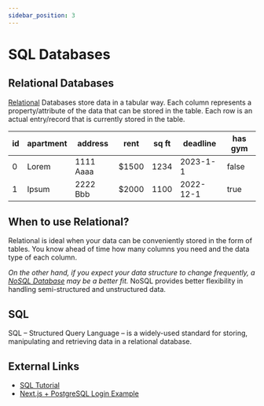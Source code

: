 ```yaml
---
sidebar_position: 3
---
```


# SQL Databases

## Relational Databases

[Relational](https://cloud.google.com/learn/what-is-a-relational-database) Databases store data in a tabular way. Each column represents a property/attribute of the data that can be stored in the table. Each row is an actual entry/record that is currently stored in the table. 

| id | apartment    | address   | rent |sq ft | deadline |has gym|
| ---| -----------  | ----------|------|------|----------|-------|
| 0  | Lorem        | 1111 Aaaa |$1500 |1234  | 2023-1-1 |false  |
| 1  | Ipsum        | 2222 Bbb  |$2000 |1100  | 2022-12-1|true   |

## When to use Relational?

Relational is ideal when your data can be conveniently stored in the form of tables. You know ahead of time how many columns you need and the data type of each column.

*On the other hand, if you expect your data structure to change frequently, a [NoSQL Database](/backend/no-sql-db) may be a better fit.* NoSQL provides better flexibility in handling semi-structured and unstructured data.

## SQL

SQL – Structured Query Language – is a widely-used standard for storing, manipulating and retrieving data in a relational database.

## External Links

- [SQL Tutorial](https://www.tutorialspoint.com/sql/index.htm)
- [Next.js + PostgreSQL Login Example](https://vercel.com/guides/nextjs-prisma-postgres)